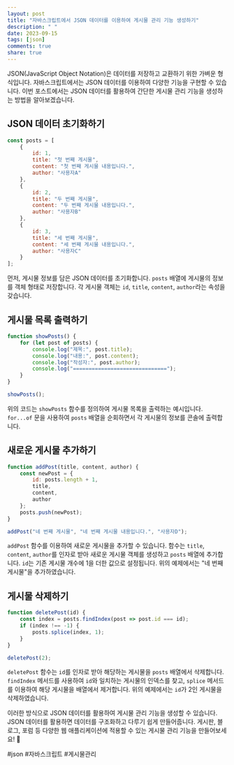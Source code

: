 ```yaml
---
layout: post
title: "자바스크립트에서 JSON 데이터를 이용하여 게시물 관리 기능 생성하기"
description: " "
date: 2023-09-15
tags: [json]
comments: true
share: true
---
```


JSON(JavaScript Object Notation)은 데이터를 저장하고 교환하기 위한 가벼운 형식입니다. 자바스크립트에서는 JSON 데이터를 이용하여 다양한 기능을 구현할 수 있습니다. 이번 포스트에서는 JSON 데이터를 활용하여 간단한 게시물 관리 기능을 생성하는 방법을 알아보겠습니다.

## JSON 데이터 초기화하기

```javascript
const posts = [
    {
        id: 1,
        title: "첫 번째 게시물",
        content: "첫 번째 게시물 내용입니다.",
        author: "사용자A"
    },
    {
        id: 2,
        title: "두 번째 게시물",
        content: "두 번째 게시물 내용입니다.",
        author: "사용자B"
    },
    {
        id: 3,
        title: "세 번째 게시물",
        content: "세 번째 게시물 내용입니다.",
        author: "사용자C"
    }
];
```

먼저, 게시물 정보를 담은 JSON 데이터를 초기화합니다. `posts` 배열에 게시물의 정보를 객체 형태로 저장합니다. 각 게시물 객체는 `id`, `title`, `content`, `author`라는 속성을 갖습니다.

## 게시물 목록 출력하기

```javascript
function showPosts() {
    for (let post of posts) {
        console.log("제목:", post.title);
        console.log("내용:", post.content);
        console.log("작성자:", post.author);
        console.log("==============================");
    }
}

showPosts();
```

위의 코드는 `showPosts` 함수를 정의하여 게시물 목록을 출력하는 예시입니다. `for...of` 문을 사용하여 `posts` 배열을 순회하면서 각 게시물의 정보를 콘솔에 출력합니다.

## 새로운 게시물 추가하기

```javascript
function addPost(title, content, author) {
    const newPost = {
        id: posts.length + 1,
        title,
        content,
        author
    };
    posts.push(newPost);
}

addPost("네 번째 게시물", "네 번째 게시물 내용입니다.", "사용자D");
```

`addPost` 함수를 이용하여 새로운 게시물을 추가할 수 있습니다. 함수는 `title`, `content`, `author`를 인자로 받아 새로운 게시물 객체를 생성하고 `posts` 배열에 추가합니다. `id`는 기존 게시물 개수에 1을 더한 값으로 설정됩니다. 위의 예제에서는 "네 번째 게시물"을 추가하였습니다.

## 게시물 삭제하기

```javascript
function deletePost(id) {
    const index = posts.findIndex(post => post.id === id);
    if (index !== -1) {
        posts.splice(index, 1);
    }
}

deletePost(2);
```

`deletePost` 함수는 `id`를 인자로 받아 해당하는 게시물을 `posts` 배열에서 삭제합니다. `findIndex` 메서드를 사용하여 `id`와 일치하는 게시물의 인덱스를 찾고, `splice` 메서드를 이용하여 해당 게시물을 배열에서 제거합니다. 위의 예제에서는 `id`가 2인 게시물을 삭제하였습니다.

이러한 방식으로 JSON 데이터를 활용하여 게시물 관리 기능을 생성할 수 있습니다. JSON 데이터를 활용하면 데이터를 구조화하고 다루기 쉽게 만들어줍니다. 게시판, 블로그, 포럼 등 다양한 웹 애플리케이션에 적용할 수 있는 게시물 관리 기능을 만들어보세요! 💪

#json #자바스크립트 #게시물관리